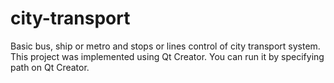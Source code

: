 # city-transport
Basic bus, ship or metro and stops or lines control of city transport system.
This project was implemented using Qt Creator.
You can run it by specifying path on Qt Creator.
